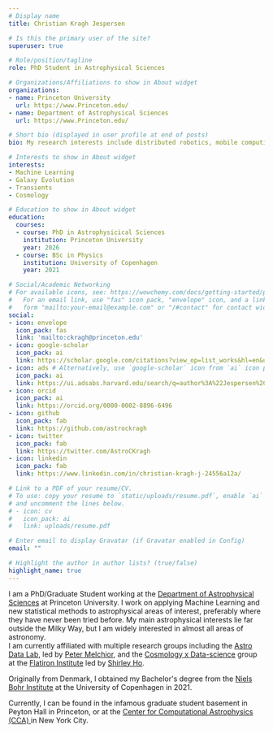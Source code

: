 ```yaml
---
# Display name
title: Christian Kragh Jespersen

# Is this the primary user of the site?
superuser: true

# Role/position/tagline
role: PhD Student in Astrophysical Sciences

# Organizations/Affiliations to show in About widget
organizations:
- name: Princeton University
  url: https://www.Princeton.edu/
- name: Department of Astrophysical Sciences
  url: https://www.Princeton.edu/

# Short bio (displayed in user profile at end of posts)
bio: My research interests include distributed robotics, mobile computing and programmable matter.

# Interests to show in About widget
interests:
- Machine Learning
- Galaxy Evolution
- Transients
- Cosmology

# Education to show in About widget
education:
  courses:
  - course: PhD in Astrophysicical Sciences
    institution: Princeton University
    year: 2026
  - course: BSc in Physics
    institution: University of Copenhagen
    year: 2021

# Social/Academic Networking
# For available icons, see: https://wowchemy.com/docs/getting-started/page-builder/#icons
#   For an email link, use "fas" icon pack, "envelope" icon, and a link in the
#   form "mailto:your-email@example.com" or "/#contact" for contact widget.
social:
- icon: envelope
  icon_pack: fas
  link: 'mailto:ckragh@princeton.edu'
- icon: google-scholar 
  icon_pack: ai
  link: https://scholar.google.com/citations?view_op=list_works&hl=en&user=0FjNowwAAAAJ
- icon: ads # Alternatively, use `google-scholar` icon from `ai` icon pack
  icon_pack: ai
  link: https://ui.adsabs.harvard.edu/search/q=author%3A%22Jespersen%2C%20Christian%20K.%22&sort=date%20desc%2C%20bibcode%20desc&p_=0
- icon: orcid
  icon_pack: ai
  link: https://orcid.org/0000-0002-8896-6496
- icon: github
  icon_pack: fab
  link: https://github.com/astrockragh
- icon: twitter
  icon_pack: fab
  link: https://twitter.com/AstroCKragh
- icon: linkedin
  icon_pack: fab
  link: https://www.linkedin.com/in/christian-kragh-j-24556a12a/

# Link to a PDF of your resume/CV.
# To use: copy your resume to `static/uploads/resume.pdf`, enable `ai` icons in `params.toml`, 
# and uncomment the lines below.
# - icon: cv
#   icon_pack: ai
#   link: uploads/resume.pdf

# Enter email to display Gravatar (if Gravatar enabled in Config)
email: ""

# Highlight the author in author lists? (true/false)
highlight_name: true
---
```


I am a PhD/Graduate Student working at the [Department of Astrophysical Sciences](https://web.astro.princeton.edu) at Princeton University.
I work on applying Machine Learning and new statistical methods to astrophysical areas of interest, preferably where they have never been tried before. My main astrophysical interests lie far outside the Milky Way, but I am widely interested in almost all areas of astronomy. <br/>
I am currently affiliated with multiple research groups including the <a href="https://astro-data-lab.github.io/">Astro Data Lab</a>, led by <a href="https://pmelchior.net/">Peter Melchior</a>, and the <a href="https://www.simonsfoundation.org/flatiron/center-for-computational-astrophysics/cosmology-x-data-science/"> Cosmology x Data-science</a> group at the 
<a href="https://www.simonsfoundation.org/flatiron/center-for-computational-astrophysics/"> Flatiron Institute</a> led by 
<a href="https://users.flatironinstitute.org/~sho/index.html"> Shirley Ho</a>.

Originally from Denmark, I obtained my Bachelor's degree from the [Niels Bohr Institute](https://nbi.ku.dk/english/) at the University of Copenhagen in 2021.

Currently, I can be found in the infamous graduate student basement
in Peyton Hall in Princeton, or at the <a href="https://www.simonsfoundation.org/flatiron/center-for-computational-astrophysics/"> Center for Computational Astrophysics (CCA) </a> 
in New York City.



 <!-- {{< icon name="download" pack="fas" >}} Download my {{< staticref "uploads/demo_resume.pdf" "newtab" >}}resumé{{< /staticref >}}. -->

